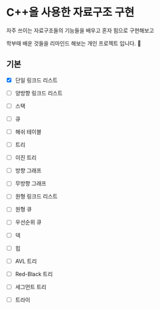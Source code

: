 C++을 사용한 자료구조 구현
=====

자주 쓰이는 자료구조들의 기능들을 배우고 혼자 힘으로 구현해보고

학부때 배운 것들을 리마인드 해보는 개인 프로젝트 입니다. :slightly_smiling_face:

기본
-----
- [x] 단일 링크드 리스트
- [ ] 양방향 링크드 리스트
- [ ] 스택
- [ ] 큐
- [ ] 해쉬 테이블
- [ ] 트리
- [ ] 이진 트리
- [ ] 방향 그래프
- [ ] 무방향 그래프
- [ ] 원형 링크드 리스트
- [ ] 원형 큐
- [ ] 우선순위 큐
- [ ] 덱
- [ ] 힙
- [ ] AVL 트리
- [ ] Red-Black 트리
- [ ] 세그먼트 트리
- [ ] 트라이

